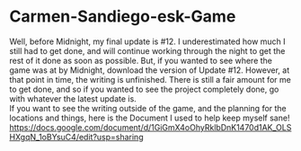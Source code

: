 # Carmen-Sandiego-esk-Game
Well, before Midnight, my final update is #12. I underestimated how much I still had to get done, and will continue working through the night to get the rest of it done
as soon as possible. But, if you wanted to see where the game was at by Midnight, download the version of Update #12. However, at that point in time, the writing is unfinished. 
There is still a fair amount for me to get done, and so if you wanted to see the project completely done, go with whatever the latest update is.  
If you want to see the writing outside of the game, and the planning for the locations and things, here is the Document I used to help keep myself sane! https://docs.google.com/document/d/1GiGmX4oOhyRklbDnK1470d1AK_OLSHXgqN_1oBYsuC4/edit?usp=sharing 
